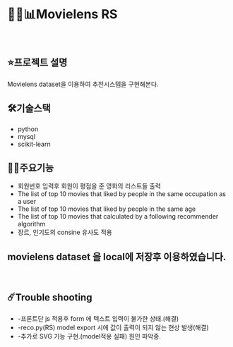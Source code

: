 <h1>😶‍🌫️📊Movielens RS</h1>
<br>
<h2>⭐️프로젝트 설명</h2>
<p>
  Movielens dataset을 이용하여 추천시스템을 구현해본다.
  </p>
  
<h2>🛠기술스택</h2>
<ul>
  <li>python</li>
  <li>mysql</li>
  <li>scikit-learn</li>
</ul>
<h2>👍🏻주요기능</h2>
<ul>
  <li>회원번호 입력후 회원이 평점을 준 영화의 리스트들 출력</li>
  <li>The list of top 10 movies that liked by people in the same occupation as a user</li>
  <li>The list of top 10 movies that liked by people in the same age</li>
  <li>The list of top 10 movies that calculated by a following recommender algorithm</li>
  <li>장르, 인기도의 consine 유사도 적용</li>
</ul>

<h2>movielens dataset 을 local에 저장후 이용하였습니다.</h2>
<br>
<h2>☄️Trouble shooting</h2>
<ul>
  <li>-프론트단 js 적용후 form 에 텍스트 입력이 불가한 상태.(해결)</li>
  <li>-reco.py(RS) model export 시에 값이 출력이 되지 않는 현상 발생(해결)</li>
  <li>  -추가로 SVG 기능 구현.(model적용 실패) 원인 파악중.</li>
</ul>
